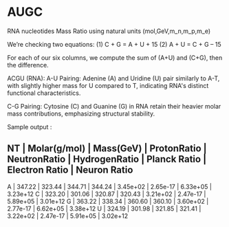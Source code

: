 # AUGC

RNA nucleotides Mass Ratio using natural units (mol,GeV,m_n,m_p,m_e)

We’re checking two equations: (1) C + G = A + U + 15 (2) A + U = C + G – 15

For each of our six columns, we compute the sum of (A+U) and (C+G), then the difference.

ACGU (RNA):
A-U Pairing: Adenine (A) and Uridine (U) pair similarly to A-T, with slightly higher mass for U compared to T, indicating RNA's distinct functional characteristics.

C-G Pairing: Cytosine (C) and Guanine (G) in RNA retain their heavier molar mass contributions, emphasizing structural stability.

Sample output :


NT | Molar(g/mol) | Mass(GeV) | ProtonRatio | NeutronRatio |  HydrogenRatio |   Planck Ratio |    Electron Ratio |   Neuron Ratio
---------------------------------------------------------------------------------------------------------------------------------
 A |   347.22 |   323.44 |   344.71 |   344.24 |       3.45e+02 |       2.65e-17 |         6.33e+05 |       3.23e+12
 C |   323.20 |   301.06 |   320.87 |   320.43 |       3.21e+02 |       2.47e-17 |         5.89e+05 |       3.01e+12
 G |   363.22 |   338.34 |   360.60 |   360.10 |       3.60e+02 |       2.77e-17 |         6.62e+05 |       3.38e+12
 U |   324.19 |   301.98 |   321.85 |   321.41 |       3.22e+02 |       2.47e-17 |         5.91e+05 |       3.02e+12





